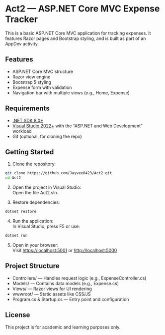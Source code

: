 # Act2 — ASP.NET Core MVC Expense Tracker

This is a basic ASP.NET Core MVC application for tracking expenses. It features Razor pages and Bootstrap styling, and is built as part of an AppDev activity.

## Features

- ASP.NET Core MVC structure  
- Razor view engine  
- Bootstrap 5 styling  
- Expense form with validation  
- Navigation bar with multiple views (e.g., Home, Expense)

## Requirements

- [.NET SDK 8.0+](https://dotnet.microsoft.com/en-us/download)  
- [Visual Studio 2022+](https://visualstudio.microsoft.com/) with the “ASP.NET and Web Development” workload  
- Git (optional, for cloning the repo)

## Getting Started

1. Clone the repository:
```bash
git clone https://github.com/Jayvee0423/Act2.git
cd Act2
```

2. Open the project in Visual Studio:  
Open the file Act2.sln.

3. Restore dependencies:
```bash
dotnet restore
```

4. Run the application:  
In Visual Studio, press F5 or use:
```bash
dotnet run
```

5. Open in your browser:  
Visit [https://localhost:5001](https://localhost:5001) or [http://localhost:5000](http://localhost:5000)

## Project Structure

- Controllers/ — Handles request logic (e.g., ExpenseController.cs)  
- Models/ — Contains data models (e.g., Expense.cs)  
- Views/ — Razor views for UI rendering  
- wwwroot/ — Static assets like CSS/JS  
- Program.cs & Startup.cs — Entry point and configuration  

## License

This project is for academic and learning purposes only.



